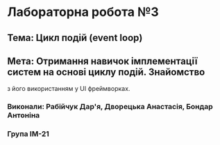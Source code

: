# Лабораторна робота №3 #

## Тема: Цикл подій (event loop)
## Мета: Отримання навичок імплементації систем на основі циклу подій. Знайомство
з його використанням у UI фреймворках.
### Виконали: Рабійчук Дар'я, Дворецька Анастасія, Бондар Антоніна
### Група ІМ-21
